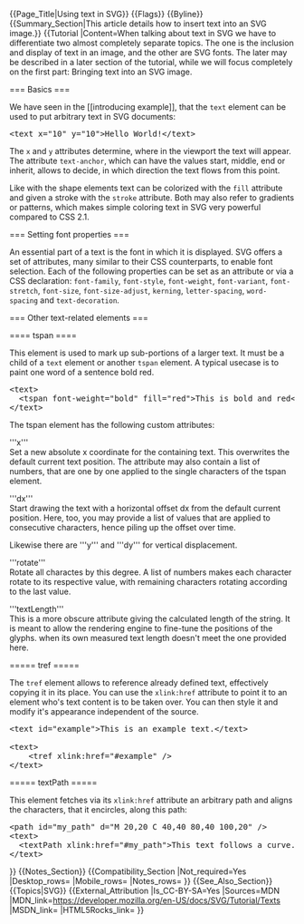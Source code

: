{{Page_Title|Using text in SVG}}
{{Flags}}
{{Byline}}
{{Summary_Section|This article details how to insert text into an SVG image.}}
{{Tutorial
|Content=When talking about text in SVG we have to differentiate two almost completely separate topics. The one is the inclusion and display of text in an image, and the other are SVG fonts. The later may be described in a later section of the tutorial, while we will focus completely on the first part: Bringing text into an SVG image.
 
=== Basics ===
 
We have seen in the [[introducing example]], that the <code>text</code> element can be used to put arbitrary text in SVG documents:
 
<pre>&lt;text x="10" y="10"&gt;Hello World!&lt;/text&gt;</pre>
 
The <code>x</code> and <code>y</code> attributes determine, where in the viewport the text will appear. The attribute <code>text-anchor</code>, which can have the values start, middle, end or inherit, allows to decide, in which direction the text flows from this point.
 
Like with the shape elements text can be colorized with the <code>fill</code> attribute and given a stroke with the <code>stroke</code> attribute. Both may also refer to gradients or patterns, which makes simple coloring text in SVG very powerful compared to CSS 2.1.
 
=== Setting font properties ===
 
An essential part of a text is the font in which it is displayed. SVG offers a set of attributes, many similar to their CSS counterparts, to enable font selection. Each of the following properties can be set as an attribute or via a CSS declaration: <code>font-family</code>, <code>font-style</code>, <code>font-weight</code>, <code>font-variant</code>, <code>font-stretch</code>, <code>font-size</code>, <code>font-size-adjust</code>, <code>kerning</code>, <code>letter-spacing</code>, <code>word-spacing</code> and <code>text-decoration</code>.
 
=== Other text-related elements ===
 
==== tspan ====
 
This element is used to mark up sub-portions of a larger text. It must be a child of a <code>text</code> element or another <code>tspan</code> element. A typical usecase is to paint one word of a sentence bold red.
 
<pre>&lt;text&gt;
  &lt;tspan font-weight="bold" fill="red"&gt;This is bold and red&lt;/tspan&gt;
&lt;/text&gt;</pre>
 
The tspan element has the following custom attributes:

'''x'''<br>
Set a new absolute x coordinate for the containing text. This overwrites the default current text position. The attribute may also contain a list of numbers, that are one by one applied to the single characters of the tspan element.
 
'''dx'''<br>
Start drawing the text with a horizontal offset dx from the default current position. Here, too, you may provide a list of values that are applied to consecutive characters, hence piling up the offset over time.
 
Likewise there are '''y''' and '''dy''' for vertical displacement.
 
'''rotate'''<br>
Rotate all charactes by this degree. A list of numbers makes each character rotate to its respective value, with remaining characters rotating according to the last value.
 
'''textLength'''<br>
This is a more obscure attribute giving the calculated length of the string. It is meant to allow the rendering engine to fine-tune the positions of the glyphs. when its own measured text length doesn't meet the one provided here.
 
===== tref =====
 
The <code>tref</code> element allows to reference already defined text, effectively copying it in its place. You can use the <code>xlink:href</code> attribute to point it to an element who's text content is to be taken over. You can then style it and modify it's appearance independent of the source.
 
<pre>&lt;text id="example"&gt;This is an example text.&lt;/text&gt;

&lt;text&gt;
    &lt;tref xlink:href="#example" /&gt;
&lt;/text&gt;</pre>
 
===== textPath =====
 
This element fetches via its <code>xlink:href</code> attribute an arbitrary path and aligns the characters, that it encircles, along this path:

<pre>&lt;path id="my_path" d="M 20,20 C 40,40 80,40 100,20" /&gt;
&lt;text&gt;
  &lt;textPath xlink:href="#my_path"&gt;This text follows a curve.&lt;/textPath&gt;
&lt;/text&gt;</pre>
}}
{{Notes_Section}}
{{Compatibility_Section
|Not_required=Yes
|Desktop_rows=
|Mobile_rows=
|Notes_rows=
}}
{{See_Also_Section}}
{{Topics|SVG}}
{{External_Attribution
|Is_CC-BY-SA=Yes
|Sources=MDN
|MDN_link=https://developer.mozilla.org/en-US/docs/SVG/Tutorial/Texts
|MSDN_link=
|HTML5Rocks_link=
}}